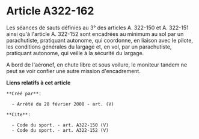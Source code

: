 # Article A322-162

Les séances de sauts définies au 3° des articles A. 322-150 et A. 322-151 ainsi qu'à l'article A. 322-152 sont encadrées au
minimum au sol par un parachutiste, pratiquant autonome, qui coordonne, en liaison avec le pilote, les conditions générales
du largage et, en vol, par un parachutiste, pratiquant autonome, qui veille à la sécurité du largage.

A bord de l'aéronef, en chute libre et sous voilure, le moniteur tandem ne peut se voir confier une autre mission
d'encadrement.

**Liens relatifs à cet article**

	**Créé par**:

	  - Arrêté du 28 février 2008 - art. (V)

	**Cite**:

	  - Code du sport. - art. A322-150 (V)
	  - Code du sport. - art. A322-152 (V)
